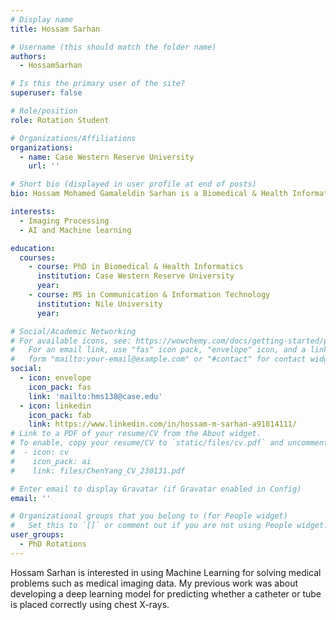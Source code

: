 ```yaml
---
# Display name
title: Hossam Sarhan

# Username (this should match the folder name)
authors:
  - HossamSarhan

# Is this the primary user of the site?
superuser: false

# Role/position
role: Rotation Student

# Organizations/Affiliations
organizations:
  - name: Case Western Reserve University
    url: ''

# Short bio (displayed in user profile at end of posts)
bio: Hossam Mohamed Gamaleldin Sarhan is a Biomedical & Health Informatics PhD student in CWRU.

interests:
  - Imaging Processing
  - AI and Machine learning

education:
  courses:
    - course: PhD in Biomedical & Health Informatics 
      institution: Case Western Reserve University
      year: 
    - course: MS in Communication & Information Technology
      institution: Nile University
      year: 

# Social/Academic Networking
# For available icons, see: https://wowchemy.com/docs/getting-started/page-builder/#icons
#   For an email link, use "fas" icon pack, "envelope" icon, and a link in the
#   form "mailto:your-email@example.com" or "#contact" for contact widget.
social:
  - icon: envelope
    icon_pack: fas
    link: 'mailto:hms138@case.edu'
  - icon: linkedin
    icon_pack: fab
    link: https://www.linkedin.com/in/hossam-m-sarhan-a91814111/
# Link to a PDF of your resume/CV from the About widget.
# To enable, copy your resume/CV to `static/files/cv.pdf` and uncomment the lines below.
#  - icon: cv
#    icon_pack: ai
#    link: files/ChenYang_CV_230131.pdf

# Enter email to display Gravatar (if Gravatar enabled in Config)
email: ''

# Organizational groups that you belong to (for People widget)
#   Set this to `[]` or comment out if you are not using People widget.
user_groups:
  - PhD Rotations
---
```


 Hossam Sarhan is interested in using Machine Learning for solving medical problems such as medical imaging data. My previous work was about developing a deep learning model for predicting whether a catheter or tube is placed correctly using chest X-rays.